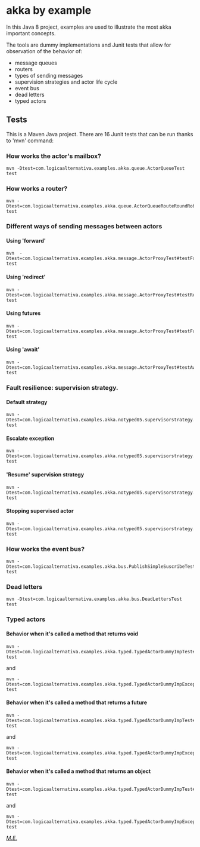 ﻿# akka by example

In this Java 8 project, examples are used to illustrate the most akka important concepts.

The tools are dummy implementations and Junit tests that allow for observation of the behavior of:

- message queues
- routers
- types of sending messages
- supervision strategies and actor life cycle
- event bus
- dead letters
- typed actors

## Tests
This is a Maven Java project. There are 16 Junit tests that can be run thanks to 'mvn' command:

### How works the actor's mailbox?
```
mvn -Dtest=com.logicaalternativa.examples.akka.queue.ActorQueueTest test
```

### How works a router?
```
mvn -Dtest=com.logicaalternativa.examples.akka.queue.ActorQueueRouteRoundRobinTest test
```

### Different ways of sending messages between actors

#### Using 'forward'
```
mvn  -Dtest=com.logicaalternativa.examples.akka.message.ActorProxyTest#testForward test 
```

#### Using 'redirect'
```
mvn -Dtest=com.logicaalternativa.examples.akka.message.ActorProxyTest#testRedirectMessageToChild test
```

#### Using futures
```
mvn -Dtest=com.logicaalternativa.examples.akka.message.ActorProxyTest#testFutur test
```

#### Using 'await'
```
mvn -Dtest=com.logicaalternativa.examples.akka.message.ActorProxyTest#testAwaitFutur test
```

### Fault resilience: supervision strategy.

#### Default strategy
```
mvn -Dtest=com.logicaalternativa.examples.akka.notyped05.supervisorstrategy.ActorLetItCrashTestDefault test
```

#### Escalate exception
```
mvn -Dtest=com.logicaalternativa.examples.akka.notyped05.supervisorstrategy.ActorLetItCrashTestEscalate test
```

#### 'Resume' supervision strategy
```
mvn -Dtest=com.logicaalternativa.examples.akka.notyped05.supervisorstrategy.ActorLetItCrashTestResume test
```

#### Stopping supervised actor
```
mvn -Dtest=com.logicaalternativa.examples.akka.notyped05.supervisorstrategy.ActorLetItCrashTestStop test
```

### How works the event bus?
```
mvn -Dtest=com.logicaalternativa.examples.akka.bus.PublishSimpleSuscribeTest test
```

### Dead letters
```
mvn -Dtest=com.logicaalternativa.examples.akka.bus.DeadLettersTest test
```

### Typed actors

#### Behavior when it's called a method that returns void
```
mvn -Dtest=com.logicaalternativa.examples.akka.typed.TypedActorDummyImpTest#testReturnVoidWithSleep test
```
and
```
mvn -Dtest=com.logicaalternativa.examples.akka.typed.TypedActorDummyImpExceptionsTest#testRuntimeExceptionVoid test
```

#### Behavior when it's called a method that returns a future
```
mvn -Dtest=com.logicaalternativa.examples.akka.typed.TypedActorDummyImpTest#testFutureEcho test
```
and
```
mvn -Dtest=com.logicaalternativa.examples.akka.typed.TypedActorDummyImpExceptionsTest#testRuntimeExceptionFuture test
```

#### Behavior when it's called a method that returns an object
```
mvn -Dtest=com.logicaalternativa.examples.akka.typed.TypedActorDummyImpTest#testEcho test
```
and
```
mvn -Dtest=com.logicaalternativa.examples.akka.typed.TypedActorDummyImpExceptionsTest#testRuntimeExceptionString test
```

*[M.E.](http://www.logicaalternativa.com)*

